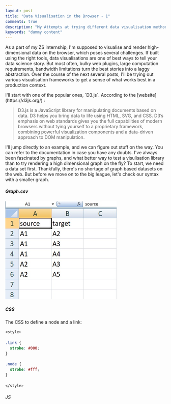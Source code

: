 ```yaml
---
layout: post
title: "Data Visualisation in the Browser - 1"
comments: true
description: "My Attempts at trying different data visualisation methods and frameworks"
keywords: "dummy content"
---
```

As a part of my ZS internship, I'm supposed to visualise and render high-dimensional data on the browser, which poses several challenges. If built using the 
right tools, data visualisations are one of best ways to tell your data science story. But most often, bulky web plugins, large computation requirements, 
bandwidth limitations turn the best stories into a laggy abstraction.
Over the course of the next several posts, I'll be trying out various visualisation frameworks to get a sense of what works best in a production context.
<div class="divider"></div>
I'll start with one of the popular ones, `D3.js`. According to the [website](https://d3js.org/) : 

> D3.js is a JavaScript library for manipulating documents based on data. D3 helps you bring data to life using HTML, SVG, and CSS. D3’s emphasis on web standards gives you the full capabilities of modern browsers without tying yourself to a proprietary framework, combining powerful visualization components and a data-driven approach to DOM manipulation.

I'll jump directly to an example, and we can figure out stuff on the way. You can refer to the documentation in case you have any doubts. 
I've always been fascinated by graphs, and what better way to test a visulisation library than to try rendering a high dimensional graph on the fly? To start,
we need a data set first. Thankfully, there's no shortage of graph based datasets on the web. But before we move on to the big league, let's check our syntax with a smaller graph.
##### Graph.csv
![Graph.csv](graph_csv.jpg)

##### CSS
The CSS to define a node and a link:
```css
<style>

.link {
  stroke: #000;
}

.node {
  stroke: #fff;
}

</style>
```
###### JS




